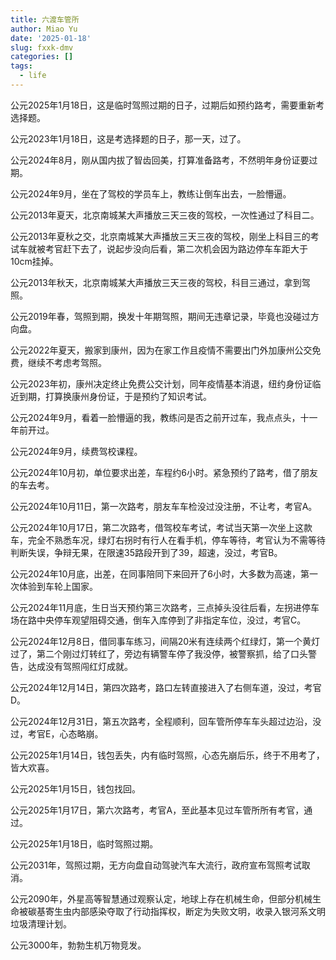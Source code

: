 ```yaml
---
title: 六渡车管所
author: Miao Yu
date: '2025-01-18'
slug: fxxk-dmv
categories: []
tags:
  - life
---
```

公元2025年1月18日，这是临时驾照过期的日子，过期后如预约路考，需要重新考选择题。

公元2023年1月18日，这是考选择题的日子，那一天，过了。

公元2024年8月，刚从国内拔了智齿回美，打算准备路考，不然明年身份证要过期。

公元2024年9月，坐在了驾校的学员车上，教练让倒车出去，一脸懵逼。

公元2013年夏天，北京南城某大声播放三天三夜的驾校，一次性通过了科目二。

公元2013年夏秋之交，北京南城某大声播放三天三夜的驾校，刚坐上科目三的考试车就被考官赶下去了，说起步没向后看，第二次机会因为路边停车车距大于10cm挂掉。

公元2013年秋天，北京南城某大声播放三天三夜的驾校，科目三通过，拿到驾照。

公元2019年春，驾照到期，换发十年期驾照，期间无违章记录，毕竟也没碰过方向盘。

公元2022年夏天，搬家到康州，因为在家工作且疫情不需要出门外加康州公交免费，继续不考虑考驾照。

公元2023年初，康州决定终止免费公交计划，同年疫情基本消退，纽约身份证临近到期，打算换康州身份证，于是预约了知识考试。

公元2024年9月，看着一脸懵逼的我，教练问是否之前开过车，我点点头，十一年前开过。

公元2024年9月，续费驾校课程。

公元2024年10月初，单位要求出差，车程约6小时。紧急预约了路考，借了朋友的车去考。

公元2024年10月11日，第一次路考，朋友车车检没过没注册，不让考，考官A。

公元2024年10月17日，第二次路考，借驾校车考试，考试当天第一次坐上这款车，完全不熟悉车况，绿灯右拐时有行人在看手机，停车等待，考官认为不需等待判断失误，争辩无果，在限速35路段开到了39，超速，没过，考官B。

公元2024年10月底，出差，在同事陪同下来回开了6小时，大多数为高速，第一次体验到车轮上国家。

公元2024年11月底，生日当天预约第三次路考，三点掉头没往后看，左拐进停车场在路中央停车观望阻碍交通，倒车入库停到了非指定车位，没过，考官C。

公元2024年12月8日，借同事车练习，间隔20米有连续两个红绿灯，第一个黄灯过了，第二个刚过灯转红了，旁边有辆警车停了我没停，被警察抓，给了口头警告，达成没有驾照闯红灯成就。

公元2024年12月14日，第四次路考，路口左转直接进入了右侧车道，没过，考官D。

公元2024年12月31日，第五次路考，全程顺利，回车管所停车车头超过边沿，没过，考官E，心态略崩。

公元2025年1月14日，钱包丢失，内有临时驾照，心态先崩后乐，终于不用考了，皆大欢喜。

公元2025年1月15日，钱包找回。

公元2025年1月17日，第六次路考，考官A，至此基本见过车管所所有考官，通过。

公元2025年1月18日，临时驾照过期。

公元2031年，驾照过期，无方向盘自动驾驶汽车大流行，政府宣布驾照考试取消。

公元2090年，外星高等智慧通过观察认定，地球上存在机械生命，但部分机械生命被碳基寄生虫内部感染夺取了行动指挥权，断定为失败文明，收录入银河系文明垃圾清理计划。

公元3000年，勃勃生机万物竞发。
